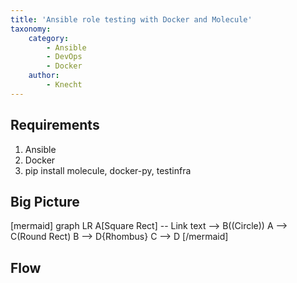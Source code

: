 ```yaml
---
title: 'Ansible role testing with Docker and Molecule'
taxonomy:
    category:
        - Ansible
        - DevOps
        - Docker
    author:
        - Knecht
---
```


## Requirements

1. Ansible
1. Docker
3. pip install molecule, docker-py, testinfra

## Big Picture

[mermaid]
graph LR
    A[Square Rect] -- Link text --> B((Circle))
    A --> C(Round Rect)
    B --> D{Rhombus}
   C --> D
[/mermaid]


## Flow